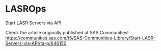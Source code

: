 # LASROps
Start LASR Servers via API

Check the article originally published at SAS Communities!
https://communities.sas.com/t5/SAS-Communities-Library/Start-LASR-Servers-via-API/ta-p/646150
